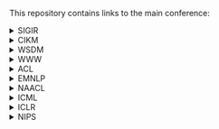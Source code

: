 This repository contains links to the main conference:

<details>
<summary>SIGIR</summary>
<ul>
<li>23: https://dblp.org/db/conf/sigir/sigir2023.html
</li>
<li>22: https://dblp.org/db/conf/sigir/sigir2022.html
</li>
<li>21: https://dblp.org/db/conf/sigir/sigir2021.html
</li>
<li>20: https://dblp.org/db/conf/sigir/sigir2020.html
</li>
<li>19: https://dblp.org/db/conf/sigir/sigir2019.html
</li>
<li>18: https://dblp.org/db/conf/sigir/sigir2018.html
</li>
<li>17: https://dblp.org/db/conf/sigir/sigir2017.html
</li>
<li>16: https://dblp.org/db/conf/sigir/sigir2016.html
</li>
<li>15: https://dblp.org/db/conf/sigir/sigir2015.html
</li>
<li>14: https://dblp.org/db/conf/sigir/sigir2014.html
</li>
<li>13: https://dblp.org/db/conf/sigir/sigir2013.html
</li>
<li>12: https://dblp.org/db/conf/sigir/sigir2012.html
</li>
<li>11: https://dblp.org/db/conf/sigir/sigir2011.html
</li>
<li>10: https://dblp.org/db/conf/sigir/sigir2010.html
</li>
</ul>
</details>

<details>
<summary>CIKM</summary>
<ul>
<li>23: https://dblp.org/db/conf/cikm/cikm2023.html</li>
<li>22: https://dblp.org/db/conf/cikm/cikm2022.html</li>
<li>21: https://dblp.org/db/conf/cikm/cikm2021.html</li>
<li>20: https://dblp.org/db/conf/cikm/cikm2020.html</li>
<li>19: https://dblp.org/db/conf/cikm/cikm2019.html</li>
<li>18: https://dblp.org/db/conf/cikm/cikm2018.html</li>
<li>17: https://dblp.org/db/conf/cikm/cikm2017.html</li>
<li>16: https://dblp.org/db/conf/cikm/cikm2016.html</li>
<li>15: https://dblp.org/db/conf/cikm/cikm2015.html</li>
<li>14: https://dblp.org/db/conf/cikm/cikm2014.html</li>
<li>13: https://dblp.org/db/conf/cikm/cikm2013.html</li>
<li>12: https://dblp.org/db/conf/cikm/cikm2012.html</li>
<li>11: https://dblp.org/db/conf/cikm/cikm2011.html</li>
<li>10: https://dblp.org/db/conf/cikm/cikm2010.html</li>
</ul>
</details>

<details>
<summary>WSDM</summary>
<ul>
<li>23: https://dblp.org/db/conf/wsdm/wsdm2023.html</li>
<li>22: https://dblp.org/db/conf/wsdm/wsdm2022.html</li>
<li>21: https://dblp.org/db/conf/wsdm/wsdm2021.html</li>
<li>20: https://dblp.org/db/conf/wsdm/wsdm2020.html</li>
<li>19: https://dblp.org/db/conf/wsdm/wsdm2019.html</li>
<li>18: https://dblp.org/db/conf/wsdm/wsdm2018.html</li>
<li>17: https://dblp.org/db/conf/wsdm/wsdm2017.html</li>
<li>16: https://dblp.org/db/conf/wsdm/wsdm2016.html</li>
<li>15: https://dblp.org/db/conf/wsdm/wsdm2015.html</li>
<li>14: https://dblp.org/db/conf/wsdm/wsdm2014.html</li>
<li>13: https://dblp.org/db/conf/wsdm/wsdm2013.html</li>
<li>12: https://dblp.org/db/conf/wsdm/wsdm2012.html</li>
<li>11: https://dblp.org/db/conf/wsdm/wsdm2011.html</li>
<li>10: https://dblp.org/db/conf/wsdm/wsdm2010.html</li>
</ul>
</details>


<details>
<summary>WWW</summary>
<ul>
<li>2023: https://dblp.org/db/conf/www/www2023.html</li>
<li>2022: https://dblp.org/db/conf/www/www2022.html</li>
<li>2021: https://dblp.org/db/conf/www/www2021.html</li>
<li>2020: https://dblp.org/db/conf/www/www2020.html</li>
<li>2019: https://dblp.org/db/conf/www/www2019.html</li>
<li>2018: https://dblp.org/db/conf/www/www2018.html</li>
<li>2017: https://dblp.org/db/conf/www/www2017.html</li>
<li>2016: https://dblp.org/db/conf/www/www2016.html</li>
<li>2015: https://dblp.org/db/conf/www/www2015.html</li>
<li>2014: https://dblp.org/db/conf/www/www2014.html</li>
<li>2013: https://dblp.org/db/conf/www/www2013.html</li>
<li>2012: https://dblp.org/db/conf/www/www2012.html</li>
<li>2011: https://dblp.org/db/conf/www/www2011.html</li>
<li>2010: https://dblp.org/db/conf/www/www2010.html</li>
</ul>
</details>


<details>
<summary>ACL</summary>
<ul>
<li>23: https://dblp.org/db/conf/acl/acl2023-1.html</li>
<li>22: https://dblp.org/db/conf/acl/acl2022-1.html</li>
<li>21: https://dblp.org/db/conf/acl/acl2021-1.html</li>
<li>20: https://dblp.org/db/conf/acl/acl2020.html</li>
<li>19: https://dblp.org/db/conf/acl/acl2019-1.html</li>
<li>18: https://dblp.org/db/conf/acl/acl2018-1.html</li>
<li>17: https://dblp.org/db/conf/acl/acl2017-1.html</li>
<li>16: https://dblp.org/db/conf/acl/acl2016-1.html</li>
<li>15: https://dblp.org/db/conf/acl/acl2015-1.html</li>
<li>14: https://dblp.org/db/conf/acl/acl2014-1.html</li>
<li>13: https://dblp.org/db/conf/acl/acl2013-1.html</li>
<li>12: https://dblp.org/db/conf/acl/acl2012-1.html</li>
<li>11: https://dblp.org/db/conf/acl/acl2011.html</li>
<li>10: https://dblp.org/db/conf/acl/acl2010.html</li>
</ul>
</details>


<details>
<summary>EMNLP</summary>
<ul>
<li>23: https://dblp.org/db/conf/emnlp/emnlp2023.html</li>
<li>22: https://dblp.org/db/conf/emnlp/emnlp2022.html</li>
<li>21: https://dblp.org/db/conf/emnlp/emnlp2021.html</li>
<li>20: https://dblp.org/db/conf/emnlp/emnlp2020.html</li>
<li>19: https://dblp.org/db/conf/emnlp/emnlp2019.html</li>
<li>18: https://dblp.org/db/conf/emnlp/emnlp2018.html</li>
<li>17: https://dblp.org/db/conf/emnlp/emnlp2017.html</li>
<li>16: https://dblp.org/db/conf/emnlp/emnlp2016.html</li>
<li>15: https://dblp.org/db/conf/emnlp/emnlp2015.html</li>
<li>14: https://dblp.org/db/conf/emnlp/emnlp2014.html</li>
<li>13: https://dblp.org/db/conf/emnlp/emnlp2013.html</li>
<li>12: https://dblp.org/db/conf/emnlp/emnlp2012.html</li>
<li>11: https://dblp.org/db/conf/emnlp/emnlp2011.html</li>
<li>10: https://dblp.org/db/conf/emnlp/emnlp2010.html</li>
</ul>
</details>

<details>
<summary>NAACL</summary>
<ul>
<li>23</li>
<li>22</li>
<li>21</li>
<li>20</li>
<li>19</li>
<li>18</li>
<li>17</li>
<li>16</li>
<li>15</li>
<li>14</li>
<li>13</li>
<li>12</li>
<li>11</li>
<li>10</li>
</ul>
</details>

<details>
<summary>ICML</summary>
<ul>
<li>23</li>
<li>22</li>
<li>21</li>
<li>20</li>
<li>19</li>
<li>18</li>
<li>17</li>
<li>16</li>
<li>15</li>
<li>14</li>
<li>13</li>
<li>12</li>
<li>11</li>
<li>10</li>
</ul>
</details>

<details>
<summary>ICLR</summary>
<ul>
<li>23</li>
<li>22</li>
<li>21</li>
<li>20</li>
<li>19</li>
<li>18</li>
<li>17</li>
<li>16</li>
<li>15</li>
<li>14</li>
<li>13</li>
<li>12</li>
<li>11</li>
<li>10</li>
</ul>
</details>

<details>
<summary>NIPS</summary>
<ul>
<li>23</li>
<li>22</li>
<li>21</li>
<li>20</li>
<li>19</li>
<li>18</li>
<li>17</li>
<li>16</li>
<li>15</li>
<li>14</li>
<li>13</li>
<li>12</li>
<li>11</li>
<li>10</li>
</ul>
</details>



